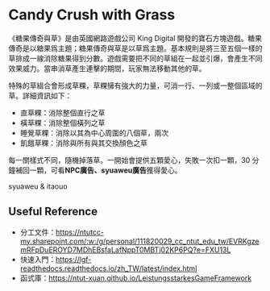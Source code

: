 # Candy Crush with Grass

《糖果傳奇與草》是由英國網路遊戲公司 King Digital 開發的寶石方塊遊戲。糖果傳奇是以糖果爲主題；糖果傳奇與草是以草爲主題。基本規則是將三至五個一樣的草排成一線消除糖果得到分數。遊戲需要把不同的草組在一起並引爆，會產生不同效果威力。當串消草產生連擊的期間，玩家無法移動其他的草。

特殊的草組合會形成草粿，草粿擁有強大的力量，可消一行、一列或一整個區域的草。詳細資訊如下：
- 直草粿：消除整個直行之草
- 橫草粿：消除整個橫列之草
- 睡覺草粿：消除以其為中心周圍的八個草，兩次
- 飢餓草粿：消除與所有與其交換顏色之草

每一關樣式不同，隨機掉落草。一開始會提供五顆愛心，失敗一次扣一顆，30 分鐘補回一顆，可看**NPC廣告、syuaweu廣告**獲得愛心。

syuaweu & itaouo


## Useful Reference
- 分工文件：https://ntutcc-my.sharepoint.com/:w:/g/personal/111820029_cc_ntut_edu_tw/EVRKgzemRFpDuEROYD7MDhEBsfaLafNppT0MBTj02KP6PQ?e=FXU13L
- 快速入門：https://lgf-readthedocs.readthedocs.io/zh_TW/latest/index.html
- 函式庫：https://ntut-xuan.github.io/LeistungsstarkesGameFramework
